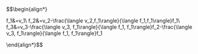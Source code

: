 
$$\begin{align*}

f_1&=v_1\\
f_2&=v_2-\frac{\langle v_2,f_1\rangle}{\langle f_1,f_1\rangle}f_1\\
f_3&=v_3-\frac{\langle v_3, f_1\rangle}{\langle f_1, f_1\rangle}f_2-\frac{\langle v_3, f_1\rangle}{\langle f_1, f_1\rangle}f_1

\end{align*}$$